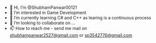 - 👋 Hi, I’m @ShubhamPanwar00121
- 👀 I’m interested in Game Development
- 🌱 I’m currently learning C# and C++ as learing is a continuous process
- 💞️ I’m looking to collaborate on ...
- 📫 How to reach me - send me mail on shubhampanwar2527@gmail.com or sp3542776@gmail.com

<!---
ShubhamPanwar00121/ShubhamPanwar00121 is a ✨ special ✨ repository because its `README.md` (this file) appears on your GitHub profile.
You can click the Preview link to take a look at your changes.
--->
